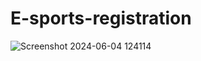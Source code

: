 # E-sports-registration
![Screenshot 2024-06-04 124114](https://github.com/vineeth-satya/E-sports-registration/assets/116964859/5b8dd917-f072-4fb0-8832-57c794e3f745)
